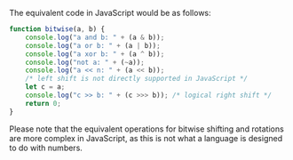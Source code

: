 The equivalent code in JavaScript would be as follows:

```javascript
function bitwise(a, b) {
    console.log("a and b: " + (a & b));
    console.log("a or b: " + (a | b));
    console.log("a xor b: " + (a ^ b));
    console.log("not a: " + (~a));
    console.log("a << n: " + (a << b)); 
    /* left shift is not directly supported in JavaScript */
    let c = a;
    console.log("c >> b: " + (c >>> b)); /* logical right shift */
    return 0;
}
```
Please note that the equivalent operations for bitwise shifting and rotations are more complex in JavaScript, as this is not what a language is designed to do with numbers.
